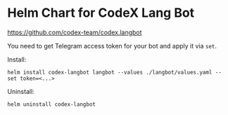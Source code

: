 # Helm Chart for CodeX Lang Bot

https://github.com/codex-team/codex.langbot

You need to get Telegram access token for your bot and apply it via `set`.

Install:
```
helm install codex-langbot langbot --values ./langbot/values.yaml --set token=<...>
```

Uninstall:
```
helm uninstall codex-langbot
```